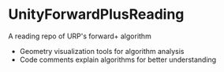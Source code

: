 # UnityForwardPlusReading

A reading repo of URP's forward+ algorithm

- Geometry visualization tools for algorithm analysis
- Code comments explain algorithms for better understanding

